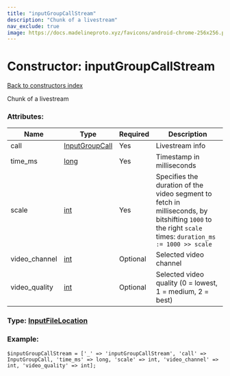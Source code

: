 ```yaml
---
title: "inputGroupCallStream"
description: "Chunk of a livestream"
nav_exclude: true
image: https://docs.madelineproto.xyz/favicons/android-chrome-256x256.png
---
```

# Constructor: inputGroupCallStream  
[Back to constructors index](/API_docs/constructors/index.html)



Chunk of a livestream

### Attributes:

| Name     |    Type       | Required | Description |
|----------|---------------|----------|-------------|
|call|[InputGroupCall](/API_docs/types/InputGroupCall.html) | Yes|Livestream info|
|time\_ms|[long](/API_docs/types/long.html) | Yes|Timestamp in milliseconds|
|scale|[int](/API_docs/types/int.html) | Yes|Specifies the duration of the video segment to fetch in milliseconds, by bitshifting `1000` to the right `scale` times: `duration_ms := 1000 >> scale`|
|video\_channel|[int](/API_docs/types/int.html) | Optional|Selected video channel|
|video\_quality|[int](/API_docs/types/int.html) | Optional|Selected video quality (0 = lowest, 1 = medium, 2 = best)|



### Type: [InputFileLocation](/API_docs/types/InputFileLocation.html)


### Example:

```
$inputGroupCallStream = ['_' => 'inputGroupCallStream', 'call' => InputGroupCall, 'time_ms' => long, 'scale' => int, 'video_channel' => int, 'video_quality' => int];
```  
